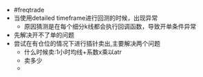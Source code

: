- #freqtrade
- 当使用detailed timeframe进行回测的时候，出现异常
	- 原因猜测是在每个细分k线都会执行回调函数，导致开单条件异常
- 先解决开不了单的问题
- 尝试在有仓位的情况下进行插针卖出,主要解决两个问题
	- 什么时候卖:1小时均线+系数x乘以atr
	- 卖多少
	-